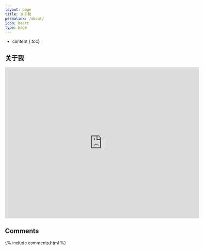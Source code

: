 ```yaml
---
layout: page
title: 关于我
permalink: /about/
icon: heart
type: page
---
```


* content
{:toc}


## 关于我

<iframe frameborder="0" width="640" height="498" src="https://v.qq.com/iframe/player.html?vid=r00104XVFyV&tiny=0&auto=0" allowfullscreen></iframe>

## Comments

{% include comments.html %}

